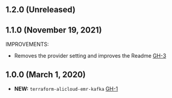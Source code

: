 ## 1.2.0 (Unreleased)
## 1.1.0 (November 19, 2021)

IMPROVEMENTS:

- Removes the provider setting and improves the Readme [GH-3](https://github.com/terraform-alicloud-modules/terraform-alicloud-emr-kafka/pull/3)

## 1.0.0 (March 1, 2020)

- **NEW:** `terraform-alicloud-emr-kafka` [GH-1]( https://github.com/terraform-alicloud-modules/terraform-alicloud-emr-kafka/pull/1)
